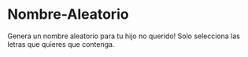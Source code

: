 # Nombre-Aleatorio
Genera un nombre aleatorio para tu hijo no querido!
Solo selecciona las letras que quieres que contenga.
